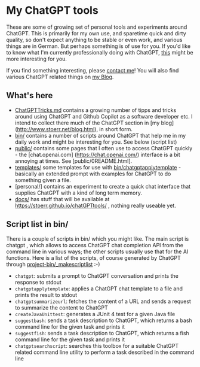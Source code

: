 # My ChatGPT tools

These are some of growing set of personal tools and experiments around ChatGPT.
This is primarily for my own use, and sparetime quick and dirty quality,
so don't expect anything to be stable or even work, and various things are in German.
But perhaps something is of use for you. If you'd like to know what I'm currently professionally doing with ChatGPT,
[this](https://github.com/ist-dresden/composum-chatgpt-integration) might be more interesting for you.

If you find something interesting, please [contact me](http://www.stoerr.net/)!
You will also find various ChatGPT related things on [my Blog](http://www.stoerr.net/blog.html).

## What's here

- [ChatGPTTricks.md](ChatGPTTricks.md) contains a growing number of tipps and tricks around using ChatGPT and Github 
  Copilot as a software developer etc.  I intend to collect there much of the ChatGPT section in [my blog]
  (http://www.stoerr.net/blog.html), in short form.
- [bin/](bin/) contains a number of scripts around ChatGPT that help me in my daily work and might be interesting for 
  you. See below (script list)
- [public/](public/) contains some pages that I often use to access ChatGPT quickly - the [chat.openai.com]
  (https://chat.openai.com/) interface is a bit annoying at times. See [public/0README.html].
- [templates/](templates/) some templates for use with [bin/chatgptapplytemplate](bin/chatgptapplytemplate) - 
  basically an extended prompt with examples for ChatGPT to do something given a file.
- [personal/] contains an experiment to create a quick chat interface that supplies ChatGPT with a kind of long term 
  memory.
- [docs/](docs/) has stuff that will be available at https://stoerr.github.io/chatGPTtools/ , nothing really useable 
  yet.

## Script list in bin/

There is a couple of scripts in bin/ which you might like. The main script is chatgpt , which allows to access 
ChatGPT chat completion API from the command line in various ways; the other scripts usually use that for the AI 
functions. Here is a list of the scripts, of course generated by ChatGPT through 
[project-bin/_makescriptlist](project-bin/_makescriptlist) :-)

- `chatgpt`: submits a prompt to ChatGPT conversation and prints the response to stdout
- `chatgptapplytemplate`: applies a ChatGPT chat template to a file and prints the result to stdout
- `chatgptsummarizeurl`: fetches the content of a URL and sends a request to summarize the content to ChatGPT
- `createJavaUnittest`: generates a JUnit 4 test for a given Java file
- `suggestbash`: sends a task description to ChatGPT, which returns a bash command line for the given task and prints it
- `suggestfish`: sends a task description to ChatGPT, which returns a fish command line for the given task and prints it
- `chatgptsearchscript`: searches this toolbox for a suitable ChatGPT related command line utility to perform a task described in the command line
